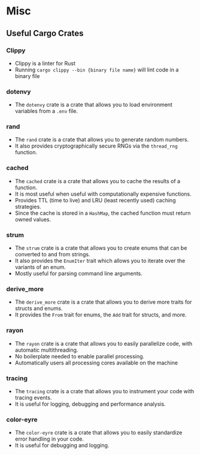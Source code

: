 # Misc

## Useful Cargo Crates

### Clippy

- Clippy is a linter for Rust
- Running `cargo clippy --bin {binary file name}` will lint code in a binary file

### dotenvy

- The `dotenvy` crate is a crate that allows you to load environment variables from a `.env` file.

### rand

- The `rand` crate is a crate that allows you to generate random numbers.
- It also provides cryptographically secure RNGs via the `thread_rng` function.

### cached

- The `cached` crate is a crate that allows you to cache the results of a function.
- It is most useful when useful with computationally expensive functions.
- Provides TTL (time to live) and LRU (least recently used) caching strategies.
- Since the cache is stored in a `HashMap`, the cached function must return owned values.

### strum

- The `strum` crate is a crate that allows you to create enums that can be converted to and from strings.
- It also provides the `EnumIter` trait which allows you to iterate over the variants of an enum.
- Mostly useful for parsing command line arguments.

### derive_more

- The `derive_more` crate is a crate that allows you to derive more traits for structs and enums.
- It provides the `From` trait for enums, the `Add` trait for structs, and more.

### rayon

- The `rayon` crate is a crate that allows you to easily parallelize code, with automatic multithreading.
- No boilerplate needed to enable parallel processing.
- Automatically users all processing cores available on the machine

### tracing

- The `tracing` crate is a crate that allows you to instrument your code with tracing events.
- It is useful for logging, debugging and performance analysis.

### color-eyre

- The `color-eyre` crate is a crate that allows you to easily standardize error handling in your code.
- It is useful for debugging and logging.
